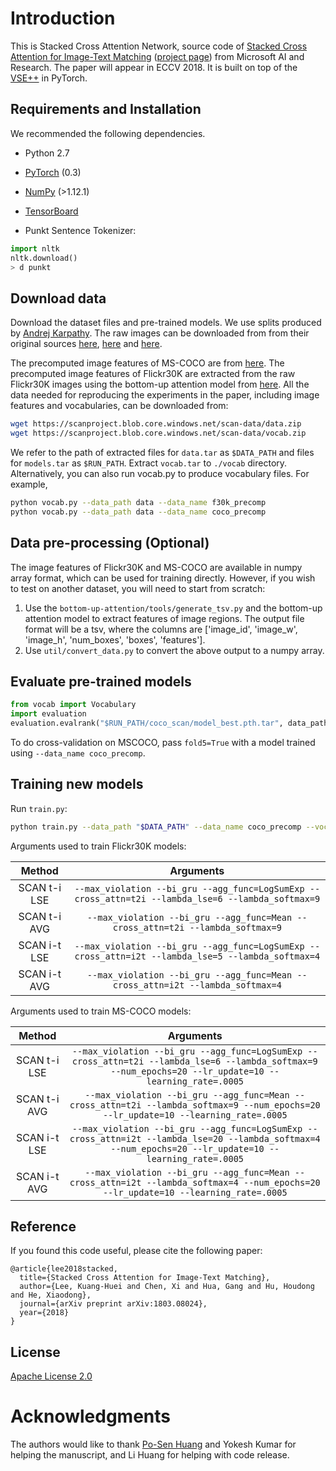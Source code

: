 # Introduction

This is Stacked Cross Attention Network, source code of [Stacked Cross Attention for Image-Text Matching](https://arxiv.org/abs/1803.08024) ([project page](https://kuanghuei.github.io/CleanNetProject/)) from Microsoft AI and Research. The paper will appear in ECCV 2018. It is built on top of the [VSE++](https://github.com/fartashf/vsepp) in PyTorch.


## Requirements and Installation
We recommended the following dependencies.

* Python 2.7
* [PyTorch](http://pytorch.org/) (0.3)
* [NumPy](http://www.numpy.org/) (>1.12.1)
* [TensorBoard](https://github.com/TeamHG-Memex/tensorboard_logger)

* Punkt Sentence Tokenizer:
```python
import nltk
nltk.download()
> d punkt
```

## Download data

Download the dataset files and pre-trained models. We use splits produced by [Andrej Karpathy](http://cs.stanford.edu/people/karpathy/deepimagesent/). The raw images can be downloaded from from their original sources [here](http://nlp.cs.illinois.edu/HockenmaierGroup/Framing_Image_Description/KCCA.html), [here](http://shannon.cs.illinois.edu/DenotationGraph/) and [here](http://mscoco.org/).

The precomputed image features of MS-COCO are from [here](https://github.com/peteanderson80/bottom-up-attention). The precomputed image features of Flickr30K are extracted from the raw Flickr30K images using the bottom-up attention model from [here](https://github.com/peteanderson80/bottom-up-attention). All the data needed for reproducing the experiments in the paper, including image features and vocabularies, can be downloaded from:

```bash
wget https://scanproject.blob.core.windows.net/scan-data/data.zip
wget https://scanproject.blob.core.windows.net/scan-data/vocab.zip
```

We refer to the path of extracted files for `data.tar` as `$DATA_PATH` and files for `models.tar` as `$RUN_PATH`. Extract `vocab.tar` to `./vocab` directory. Alternatively, you can also run vocab.py to produce vocabulary files. For example, 

```bash
python vocab.py --data_path data --data_name f30k_precomp
python vocab.py --data_path data --data_name coco_precomp
```

## Data pre-processing (Optional)

The image features of Flickr30K and MS-COCO are available in numpy array format, which can be used for training directly. However, if you wish to test on another dataset, you will need to start from scratch:

1. Use the `bottom-up-attention/tools/generate_tsv.py` and the bottom-up attention model to extract features of image regions. The output file format will be a tsv, where the columns are ['image_id', 'image_w', 'image_h', 'num_boxes', 'boxes', 'features'].
2. Use `util/convert_data.py` to convert the above output to a numpy array.

## Evaluate pre-trained models

```python
from vocab import Vocabulary
import evaluation
evaluation.evalrank("$RUN_PATH/coco_scan/model_best.pth.tar", data_path="$DATA_PATH", split="test")'
```

To do cross-validation on MSCOCO, pass `fold5=True` with a model trained using 
`--data_name coco_precomp`.

## Training new models
Run `train.py`:

```bash
python train.py --data_path "$DATA_PATH" --data_name coco_precomp --vocab_path "$VOCAB_PATH" --logger_name runs/coco_scan/log --model_name runs/coco_scan/log --max_violation --bi_gru
```

Arguments used to train Flickr30K models:

| Method    | Arguments |
| :-------: | :-------: |
| SCAN t-i LSE     | `--max_violation --bi_gru --agg_func=LogSumExp --cross_attn=t2i --lambda_lse=6 --lambda_softmax=9` |
| SCAN t-i AVG     | `--max_violation --bi_gru --agg_func=Mean --cross_attn=t2i --lambda_softmax=9` |
| SCAN i-t LSE     | `--max_violation --bi_gru --agg_func=LogSumExp --cross_attn=i2t --lambda_lse=5 --lambda_softmax=4` |
| SCAN i-t AVG     | `--max_violation --bi_gru --agg_func=Mean --cross_attn=i2t --lambda_softmax=4` |


Arguments used to train MS-COCO models:

| Method    | Arguments |
| :-------: | :-------: |
| SCAN t-i LSE     | `--max_violation --bi_gru --agg_func=LogSumExp --cross_attn=t2i --lambda_lse=6 --lambda_softmax=9 --num_epochs=20 --lr_update=10 --learning_rate=.0005` |
| SCAN t-i AVG     | `--max_violation --bi_gru --agg_func=Mean --cross_attn=t2i --lambda_softmax=9 --num_epochs=20 --lr_update=10 --learning_rate=.0005` |
| SCAN i-t LSE     | `--max_violation --bi_gru --agg_func=LogSumExp --cross_attn=i2t --lambda_lse=20 --lambda_softmax=4 --num_epochs=20 --lr_update=10 --learning_rate=.0005` |
| SCAN i-t AVG     | `--max_violation --bi_gru --agg_func=Mean --cross_attn=i2t --lambda_softmax=4 --num_epochs=20 --lr_update=10 --learning_rate=.0005` |


## Reference

If you found this code useful, please cite the following paper:

```
@article{lee2018stacked,
  title={Stacked Cross Attention for Image-Text Matching},
  author={Lee, Kuang-Huei and Chen, Xi and Hua, Gang and Hu, Houdong and He, Xiaodong},
  journal={arXiv preprint arXiv:1803.08024},
  year={2018}
}
```

## License

[Apache License 2.0](http://www.apache.org/licenses/LICENSE-2.0)


# Acknowledgments

The authors would like to thank [Po-Sen Huang](https://posenhuang.github.io/) and Yokesh Kumar for helping the manuscript, and Li Huang for helping with code release.
